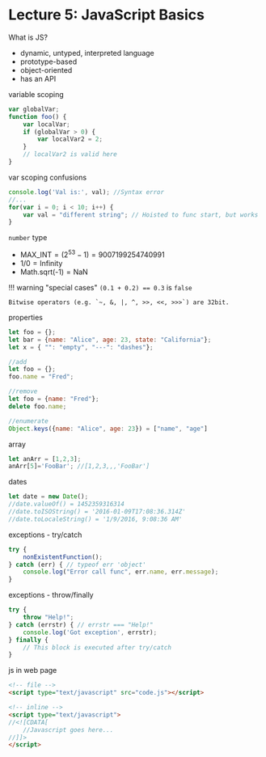 # Lecture 5: JavaScript Basics

What is JS?

* dynamic, untyped, interpreted language
* prototype-based
* object-oriented
* has an API

variable scoping

```js
var globalVar;
function foo() {
    var localVar;
    if (globalVar > 0) {
        var localVar2 = 2;
    }
    // localVar2 is valid here
}
```

var scoping confusions

```js
console.log('Val is:', val); //Syntax error
//...
for(var i = 0; i < 10; i++) {
    var val = "different string"; // Hoisted to func start, but works
}
```

`number` type

* $\text{MAX_INT}=(2^{53}-1)=9007199254740991$
* $1/0=\text{Infinity}$
* $\text{Math.sqrt(-1)}=\text{NaN}$

!!! warning "special cases"
    `(0.1 + 0.2) == 0.3` is `false`

    Bitwise operators (e.g. `~, &, |, ^, >>, <<, >>>`) are 32bit.

properties

```js
let foo = {};
let bar = {name: "Alice", age: 23, state: "California"};
let x = { "": "empty", "---": "dashes"};
```

```js
//add
let foo = {};
foo.name = "Fred";

//remove
let foo = {name: "Fred"};
delete foo.name;

//enumerate
Object.keys({name: "Alice", age: 23}) = ["name", "age"]
```

array

```js
let anArr = [1,2,3];
anArr[5]='FooBar'; //[1,2,3,,,'FooBar']
```

dates

```js
let date = new Date();
//date.valueOf() = 1452359316314
//date.toISOString() = '2016-01-09T17:08:36.314Z'
//date.toLocaleString() = '1/9/2016, 9:08:36 AM'
```

exceptions - try/catch

```js
try {
    nonExistentFunction();
} catch (err) { // typeof err 'object'
    console.log("Error call func", err.name, err.message);
}
```

exceptions - throw/finally

```js
try {
    throw "Help!";
} catch (errstr) { // errstr === "Help!"
    console.log('Got exception', errstr);
} finally {
    // This block is executed after try/catch
}
```

js in web page

```html
<!-- file -->
<script type="text/javascript" src="code.js"></script>

<!-- inline -->
<script type="text/javascript">
//<![CDATA[
    //Javascript goes here...
//]]>
</script>
```